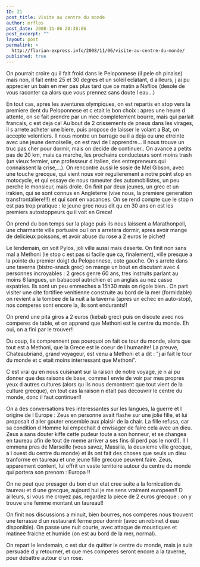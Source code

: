 ```yaml
---
ID: 21
post_title: Visite au centre du monde
author: mrflos
post_date: 2008-11-06 20:38:06
post_excerpt: ""
layout: post
permalink: >
  http://florian-express.info/2008/11/06/visite-au-centre-du-monde/
published: true
---
```

On pourrait croire qu il fait froid dans le Peloponnese (il pele oh pinaise) mais non, il fait entre 25 et 30 degres et un soleil eclatant, d ailleurs, j ai pu apprecier un bain en mer pas plus tard que ce matin a Naflios (desole de vous raconter ca alors que vous prennez sans doute l eau...)

En tout cas, apres les aventures olympiques, on est repartis en stop vers la premiere dent du Peloponnese et c etait le bon choix : apres une heure d attente, on se fait prendre par un mec completement bourre, mais qui parlait francais, c est deja ca! Au bout de 2 crissements de pneus dans les virages, il s arrete acheter une biere, puis propose de laisser le volant a Bat, on accepte volontiers. Il nous montre un barrage ou il a deja eu une etreinte avec une jeune demoiselle, on est ravi de l apprendre... Il nous trouve un truc pas cher pour dormir, mais on decide de continuer..
On avance a petits pas de 20 km, mais ca marche, les prochains conducteurs sont moins trash (un vieux fermier, une professeur d italien, des entrepreneurs qui connaissent la crise,...). On rencontre aussi le sosie de Mel Gibson, avec une touche grecque, qui vient nous voir regulierement a notre point stop en motocycle, et qui essaye de nous rameuter des automobilistes, un peu perche le monsieur, mais drole. On finit par deux jeunes, un grec et un irakien, qui se sont connus en Angleterre (vive nous, la premiere generation transfrontaliere!!!) et qui sont en vacances. On se rend compte que le stop n est pas trop pratique : le jeune grec nous dit qu en 30 ans on est les premiers autostoppeurs qu il voit en Grece!

On prend du bon temps sur la plage puis ils nous laissent a Marathonpoli, une charmante ville portuaire ou l on s arretera dormir, apres avoir mange de delicieux poissons, et avoir abuse du rose a 2 euros le pichet!

Le lendemain, on voit Pylos, joli ville aussi mais deserte. On finit non sans mal a Methoni (le stop c est pas si facile que ca, finalement), ville presque a la pointe du premier doigt du Peloponnese, cote gauche. On s arrete dans une taverna (bistro-snack grec) on mange un bout en discutant avec 4 personnes incroyables : 2 grecs genre 60 ans, tres instruits parlant au moins 6 langues, un babacool autrichien et un anglais au nez casse expatries. Ils sont un peu emmeches a 15h30 mais on rigole bien.. On part visiter une cite fortifiee venitienne construite au bord de la mer (formidable) on revient a la tombee de la nuit a la taverna (apres un echec en auto-stop), nos comperes sont encore la, ils sont endurants!!

On prend une pita giros a 2 euros (kebab grec) puis on discute avec nos comperes de table, et on apprend que Methoni est le centre du monde. Eh oui, on a fini par le trouver!!

Du coup, ils comprennent pas pourquoi on fait ce tour du monde, alors que tout est a Methoni, que la Grece est le coeur de l humanite! La preuve, Chateaubriand, grand voyageur, est venu a Methoni et a dit : "j ai fait le tour du monde et c etait moins interressant que Methoni".

C est vrai qu en nous cuisinant sur la raison de notre voyage, je n ai pu donner que des raisons  de base, comme l envie de voir par mes propres yeux d autres cultures (alors qu ils nous demontrent que tout vient de la culture grecque), en tout cas la raison n etait pas decouvrir le centre du monde, donc il faut continuer!!

On a des conversations tres interessantes sur les langues, la guerre et l origine de l Europe :  Zeus  en personne avait flashe sur une jolie fille, et lui proposait d aller gouter ensemble aux plaisir de la chair. La fille refusa, car sa condition d Homme lui empechait d envisager de faire cela avec un dieu. Zeus a sans douter kiffe cette pudeur toute a son honneur, et se changea en taureau afin de tout de meme arriver a ses fins (il perd pas le nord!). Il l emmena pres de Marseille (vous savez, Massilia, la deuxieme ville grecque, a l ouest du centre du monde) et ils ont fait des choses que seuls un dieu tranforme en taureau et une jeune fille grecque peuvent faire. Zeus, apparement content, lui offrit un vaste territoire autour du centre du monde qui portera son prenom : Europa !!

On ne peut que presager du bon d un etat cree suite a la fornication du taureau et d une grecque, aujourd hui je me sens vraiment europeen!! D ailleurs, si vous me croyez pas, regardez la piece de 2 euros grecque : on y trouve une femme montant un taureau!!

On finit nos discussions a minuit, bien bourres, nos comperes nous trouvent une terrasse d un restaurant ferme pour dormir (avec un robinet d eau disponible). On passe une nuit courte, avec attaque de moustiques et matinee fraiche et humide (on est au bord de la mer, normal).

On repart le lendemain, c est dur de quitter le centre du monde, mais je suis persuade d y retourner, et que mes comperes seront encore a la taverne, pour debattre autour d un rose.